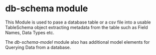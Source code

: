 db-schema module
===
This Module is used to pase a database table or a csv file into a usable TableSchema object extracting metadata from the table such as Field Names, Data Types etc.

The *db-schema-model* module also has additional model elements for Querying Data from a database.

